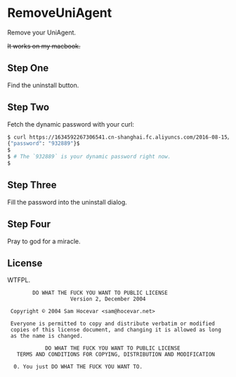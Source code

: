 # RemoveUniAgent
Remove your UniAgent.

~~It works on my macbook.~~

## Step One

Find the uninstall button.

## Step Two

Fetch the dynamic password with your curl:

```bash
$ curl https://1634592267306541.cn-shanghai.fc.aliyuncs.com/2016-08-15/proxy/UniAgentCode/agent_make_pass/?code=234566
{"password": "932889"}$
$ 
$ # The `932889` is your dynamic password right now.
$ 
```

## Step Three

Fill the password into the uninstall dialog.

## Step Four

Pray to god for a miracle.

## License

WTFPL.

```
        DO WHAT THE FUCK YOU WANT TO PUBLIC LICENSE 
                    Version 2, December 2004 

 Copyright © 2004 Sam Hocevar <sam@hocevar.net> 

 Everyone is permitted to copy and distribute verbatim or modified 
 copies of this license document, and changing it is allowed as long 
 as the name is changed. 

            DO WHAT THE FUCK YOU WANT TO PUBLIC LICENSE 
   TERMS AND CONDITIONS FOR COPYING, DISTRIBUTION AND MODIFICATION 

  0. You just DO WHAT THE FUCK YOU WANT TO.
```
